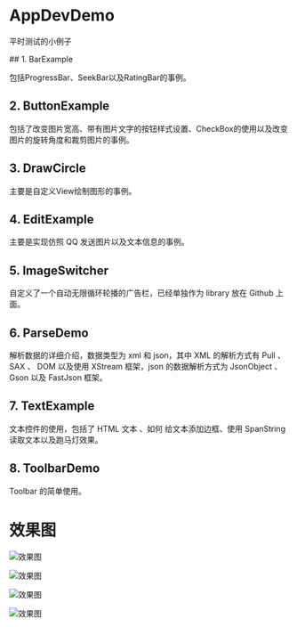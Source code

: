 # AppDevDemo
<p>平时测试的小例子</p>
## 1. BarExample
<p>包括ProgressBar、SeekBar以及RatingBar的事例。</p>

## 2. ButtonExample
<p>包括了改变图片宽高、带有图片文字的按钮样式设置、CheckBox的使用以及改变图片的旋转角度和裁剪图片的事例。</p>

## 3. DrawCircle
<p>主要是自定义View绘制图形的事例。</p>

## 4. EditExample
<p>主要是实现仿照 QQ 发送图片以及文本信息的事例。</p>

## 5. ImageSwitcher
<p>自定义了一个自动无限循环轮播的广告栏，已经单独作为 library 放在 Github 上面。</p>

## 6. ParseDemo
<p>解析数据的详细介绍，数据类型为 xml 和 json，其中 XML 的解析方式有 Pull 、SAX 、 DOM 以及使用 XStream 框架，json 的数据解析方式为 JsonObject 、 Gson 以及 FastJson 框架。</p>

## 7. TextExample
<p>文本控件的使用，包括了 HTML 文本 、如何 给文本添加边框、使用 SpanString 读取文本以及跑马灯效果。</p>

## 8. ToolbarDemo
<p>Toolbar 的简单使用。</p>

# 效果图


![效果图](https://github.com/LT5505/AppDevDemo/blob/master/editexample/screenhots/1.png?raw=true)

![效果图 ](https://github.com/LT5505/AppDevDemo/blob/master/imageswitcher/Screenhots/1.png?raw=true)

![效果图](https://github.com/LT5505/AppDevDemo/blob/master/parsedemo/Screenhots/1.png?raw=true)

![效果图](https://github.com/LT5505/AppDevDemo/blob/master/buttonexample/Screenshot/Screenshot_1.png?raw=true)


